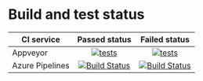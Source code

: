# Build and test status



|CI service| Passed  status |  Failed status  |
|----------|:-------------------:|:--------------------:|
|Appveyor  | [![tests](https://img.shields.io/appveyor/tests/scalar438/vs_ci_examples/tests_must_pass?logo=visual-studio-code)](https://ci.appveyor.com/project/scalar438/vs_ci_examples/build/tests) |  [![tests](https://img.shields.io/appveyor/tests/scalar438/vs_ci_examples/tests_must_fail?logo=visual-studio-code)](https://ci.appveyor.com/project/scalar438/vs_ci_examples/build/tests)    |
| Azure Pipelines | [![Build Status](https://scalar438.visualstudio.com/vs_ci_examples/_apis/build/status/scalar438.vs_ci_examples?branchName=tests_must_pass)](https://scalar438.visualstudio.com/vs_ci_examples/_build/latest?definitionId=1&branchName=tests_must_pass)   | [![Build Status](https://scalar438.visualstudio.com/vs_ci_examples/_apis/build/status/scalar438.vs_ci_examples?branchName=tests_must_fail)](https://scalar438.visualstudio.com/vs_ci_examples/_build/latest?definitionId=1&branchName=tests_must_fail) |
